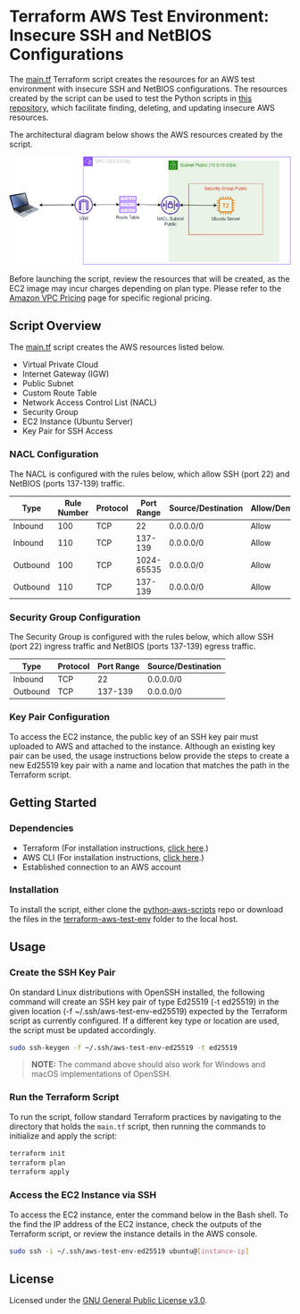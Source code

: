 # Terraform AWS Test Environment: Insecure SSH and NetBIOS Configurations
The [main.tf](./main.tf) Terraform script creates the resources for an AWS test environment with insecure SSH and NetBIOS configurations. The resources created by the script can be used to test the Python scripts in [this repository](..), which facilitate finding, deleting, and updating insecure AWS resources.

The architectural diagram below shows the AWS resources created by the script.

![AWS-Test-Env diagram](./img/aws-test-env.png)

Before launching the script, review the resources that will be created, as the EC2 image may incur charges depending on plan type. Please refer to the [Amazon VPC Pricing](https://aws.amazon.com/vpc/pricing/) page for specific regional pricing.  

## Script Overview
The [main.tf](./main.tf) script creates the AWS resources listed below.

+ Virtual Private Cloud
+ Internet Gateway (IGW)
+ Public Subnet
+ Custom Route Table
+ Network Access Control List (NACL)
+ Security Group
+ EC2 Instance (Ubuntu Server)
+ Key Pair for SSH Access

### NACL Configuration
The NACL is configured with the rules below, which allow SSH (port 22) and NetBIOS (ports 137-139) traffic.

|Type|Rule Number|Protocol|Port Range|Source/Destination|Allow/Deny|
|----|-----------|--------|----------|------------------|----------|
|Inbound|100|TCP|22|0.0.0.0/0|Allow|
|Inbound|110|TCP|137-139|0.0.0.0/0|Allow|
|Outbound|100|TCP|1024-65535|0.0.0.0/0|Allow|
|Outbound|110|TCP|137-139|0.0.0.0/0|Allow|

### Security Group Configuration
The Security Group is configured with the rules below, which allow SSH (port 22) ingress traffic and NetBIOS (ports 137-139) egress traffic.

|Type|Protocol|Port Range|Source/Destination|
|----|--------|----------|------------------|
|Inbound|TCP|22|0.0.0.0/0|
|Outbound|TCP|137-139|0.0.0.0/0|

### Key Pair Configuration
To access the EC2 instance, the public key of an SSH key pair must uploaded to AWS and attached to the instance. Although an existing key pair can be used, the usage instructions below provide the steps to create a new Ed25519 key pair with a name and location that matches the path in the Terraform script.

## Getting Started

### Dependencies

+ Terraform (For installation instructions, [click here](https://developer.hashicorp.com/terraform/tutorials/aws-get-started/install-cli).)
+ AWS CLI (For installation instructions, [click here](https://docs.aws.amazon.com/cli/latest/userguide/getting-started-install.html).)
+ Established connection to an AWS account

### Installation
To install the script, either clone the [python-aws-scripts](..) repo or download the files in the [terraform-aws-test-env](.) folder to the local host. 

## Usage

### Create the SSH Key Pair
On standard Linux distributions with OpenSSH installed, the following command will create an SSH key pair of type Ed25519 (-t ed25519) in the given location (-f ~/.ssh/aws-test-env-ed25519) expected by the Terraform script as currently configured. If a different key type or location are used, the script must be updated accordingly.
```bash
sudo ssh-keygen -f ~/.ssh/aws-test-env-ed25519 -t ed25519
```
> **NOTE:** The command above should also work for Windows and macOS implementations of OpenSSH.

### Run the Terraform Script
To run the script, follow standard Terraform practices by navigating to the directory that holds the `main.tf` script, then running the commands to initialize and apply the script:
```bash
terraform init
terraform plan
terraform apply
```
### Access the EC2 Instance via SSH
To access the EC2 instance, enter the command below in the Bash shell. To the find the IP address of the EC2 instance, check the outputs of the Terraform script, or review the instance details in the AWS console.
```bash
sudo ssh -i ~/.ssh/aws-test-env-ed25519 ubuntu@[instance-ip]
```
## License
Licensed under the [GNU General Public License v3.0](./LICENSE).
